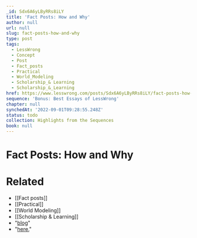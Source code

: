 ```yaml
---
_id: Sdx6A6yLByRRs8iLY
title: 'Fact Posts: How and Why'
author: null
url: null
slug: fact-posts-how-and-why
type: post
tags:
  - LessWrong
  - Concept
  - Post
  - Fact_posts
  - Practical
  - World_Modeling
  - Scholarship_& Learning
  - Scholarship_&_Learning
href: https://www.lesswrong.com/posts/Sdx6A6yLByRRs8iLY/fact-posts-how-and-why
sequence: 'Bonus: Best Essays of LessWrong'
chapter: null
synchedAt: '2022-09-01T09:28:55.248Z'
status: todo
collection: Highlights from the Sequences
book: null
---
```


# Fact Posts: How and Why


# Related

- [[Fact posts]]
- [[Practical]]
- [[World Modeling]]
- [[Scholarship & Learning]]
- "[blog](https://srconstantin.wordpress.com/)"
- "[here.](https://parentingwithevidence.wordpress.com/)"
